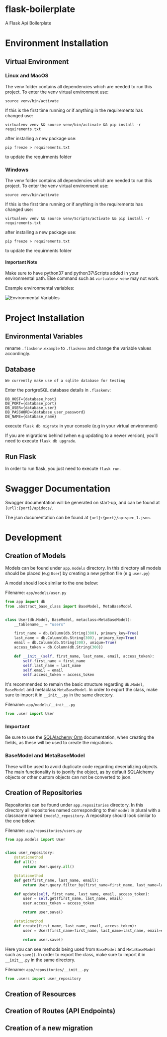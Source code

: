 # flask-boilerplate
A Flask Api Boilerplate

# Environment Installation
## Virtual Environment
### Linux and MacOS

The venv folder contains all dependencies which are needed to run this project. To enter the venv virtual environment use:

``` source venv/bin/activate ```

If this is the first time running or if anything in the requirements has changed use:

``` virtualenv venv && source venv/bin/activate && pip install -r requirements.txt ```

after installing a new package use: 

``` pip freeze > requirements.txt ```

to update the requirments folder

### Windows
The venv folder contains all dependencies which are needed to run this project. To enter the venv virtual environment use:

``` source venv/bin/activate ```

If this is the first time running or if anything in the requirements has changed use:

``` virtualenv venv && source venv/Scripts/activate && pip install -r requirements.txt ```

after installing a new package use: 

``` pip freeze > requirements.txt ```

to update the requirments folder

#### Important Note
Make sure to have python37 and python37\Scripts added in your environmental path.
Else command such as ```virtualenv venv``` may not work.

Example environmental variables:

![Environmental Variables](https://i.imgur.com/2u3va11.png "Environmental Variables")

# Project Installation
## Environmental Variables
rename `.flaskenv.example` to `.flaskenv` and change the variable values accordingly.

## Database
`We currently make use of a sqlite database for testing`

Enter the portgreSQL database details in `.flaskenv`:
```
DB_HOST={database_host}
DB_PORT={database_port}
DB_USER={database_user}
DB_PASSWORD={database_user_password}
DB_NAME={database_name}
```

execute `flask db migrate` in your console (e.g in your virtual environment)

If you are migrations behind (when e.g updating to a newer version), you'll need to execute `flask db upgrade`.

## Run Flask
In order to run flask, you just need to execute `flask run`.

# Swagger Documentation
Swagger documentation will be generated on start-up, and can be found at `{url}:{port}/apidocs/`.

The json documentation can be found at `{url}:{port}/apispec_1.json`.

# Development
## Creation of Models
Models can be found under `app.models` directory.
In this directory all models should be placed (e.g `User`) by creating a new python file (e.g `user.py`)

A model should look similar to the one below:

Filename: `app/models/user.py`
```python
from app import db
from .abstract_base_class import BaseModel, MetaBaseModel


class User(db.Model, BaseModel, metaclass=MetaBaseModel):
    __tablename__ = "users"

    first_name = db.Column(db.String(300), primary_key=True)
    last_name = db.Column(db.String(300), primary_key=True)
    email = db.Column(db.String(300), unique=True)
    access_token = db.Column(db.String(300))

    def __init__(self, first_name, last_name, email, access_token):
        self.first_name = first_name
        self.last_name = last_name
        self.email = email
        self.access_token = access_token
```

It's recommended to remain the basic structure regarding `db.Model`, `BaseModel` and metaclass `MetaBaseModel`.
In order to export the class, make sure to import it in `__init__.py` in the same directory.

Filename: `app/models/__init__.py`
```python
from .user import User
```

### Important
Be sure to use the [SQLAlachemy Orm](https://docs.sqlalchemy.org/en/13/orm/index.html) documentation, when creating the fields, as these will be used to create the migrations.

### BaseModel and MetaBaseModel
These will be used to avoid duplicate code regarding deserializing objects.
The main functionality is to jsonify the object, as by default SQLAlchemy objects or other custom objects can not be converted to json.

## Creation of Repositories
Repositories can be found under `app.repositories` directory.
In this directory all repositories named corresponding to their `model` in plural with a classname named `{model}_repository`.
A repository should look similar to the one below:

Filename: `app/repositories/users.py`
```python
from app.models import User


class user_repository:
    @staticmethod
    def all():
        return User.query.all()

    @staticmethod
    def get(first_name, last_name, email):
        return User.query.filter_by(first_name=first_name, last_name=last_name, email=email).one()

    def update(self, first_name, last_name, email, access_token):
        user = self.get(first_name, last_name, email)
        user.access_token = access_token

        return user.save()

    @staticmethod
    def create(first_name, last_name, email, access_token):
        user = User(first_name=first_name, last_name=last_name, email=email, access_token=access_token)

        return user.save()
```

Here you can see methods being used from `BaseModel` and `MetaBaseModel` such as `save()`.
In order to export the class, make sure to import it in `__init__.py` in the same directory.

Filename: `app/repositories/__init__.py`
```python
from .users import user_repository
```

## Creation of Resources

## Creation of Routes (API Endpoints)

## Creation of a new migration

